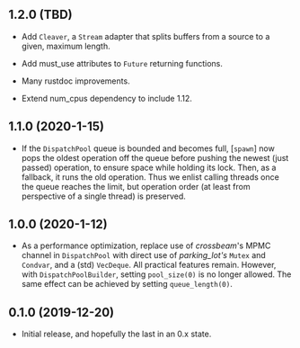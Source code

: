 ## 1.2.0 (TBD)
* Add `Cleaver`, a `Stream` adapter that splits buffers from a source to a
  given, maximum length.

* Add must_use attributes to `Future` returning functions.

* Many rustdoc improvements.

* Extend num_cpus dependency to include 1.12.

## 1.1.0 (2020-1-15)
* If the `DispatchPool` queue is bounded and becomes full, [`spawn`] now pops
  the oldest operation off the queue before pushing the newest (just passed)
  operation, to ensure space while holding its lock. Then, as a fallback, it runs
  the old operation. Thus we enlist calling threads once the queue reaches
  the limit, but operation order (at least from perspective of a single thread) is
  preserved.

## 1.0.0 (2020-1-12)
* As a performance optimization, replace use of _crossbeam_'s MPMC channel in
  `DispatchPool` with direct use of _parking_lot's_ `Mutex` and `Condvar`, and
  a (std) `VecDeque`.  All practical features remain.  However, with
  `DispatchPoolBuilder`, setting `pool_size(0)` is no longer allowed. The
  same effect can be achieved by setting `queue_length(0)`.

## 0.1.0 (2019-12-20)
* Initial release, and hopefully the last in an 0.x state.
